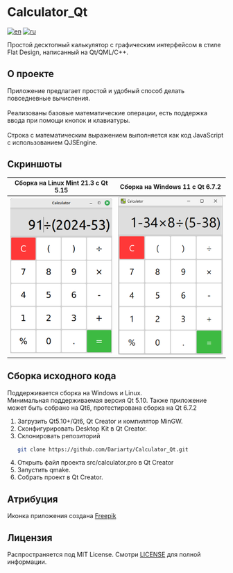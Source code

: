 # Calculator_Qt

[![en](https://img.shields.io/badge/lang-en-blue.svg)](https://github.com/Dariarty/Calculator_Qt/blob/main/README.md)
[![ru](https://img.shields.io/badge/lang-ru-red.svg)](https://github.com/Dariarty/Calculator_Qt/blob/main/README.ru.md)

Простой десктопный калькулятор с графическим интерфейсом в стиле Flat Design, написанный на Qt/QML/C++.

## О проекте

Приложение предлагает простой и удобный способ делать повседневные вычисления. </br>
</br>
Реализованы базовые математические операции, есть поддержка ввода при помощи кнопок и клавиатуры.</br></br>
Строка с математическим выражением выполняется как код JavaScript с использованием QJSEngine. </br>

## Скриншоты

| Сборка на Linux Mint 21.3 с Qt 5.15 | Сборка на Windows 11 с Qt 6.7.2 |
| --- | --- |
![alt text](assets/screenshot_linuxmint.png) | ![alt text](assets/screenshot_windows11.png)

## Сборка исходного кода
Поддерживается сборка на Windows и Linux.</br>
Минимальная поддерживаемая версия Qt 5.10. Также приложение может быть собрано на Qt6, протестирована сборка на Qt 6.7.2 </br>

1.  Загрузить Qt5.10+/Qt6, Qt Creator и компилятор MinGW.</br>
3.  Сконфигурировать Desktop Kit в Qt Creator. </br>
4.  Склонировать репозиторий
     ```sh
     git clone https://github.com/Dariarty/Calculator_Qt.git
     ```
5.  Открыть файл проекта src/calculator.pro в Qt Creator</br>
6.  Запустить qmake.</br>
7.  Собрать проект в Qt Creator.</br>

## Атрибуция

Иконка приложения создана [Freepik](https://freepik.com)

## Лицензия

Распространяется под MIT License. Смотри [LICENSE](LICENSE) для полной информации.
